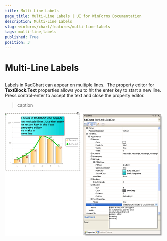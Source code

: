 ```yaml
---
title: Multi-Line Labels
page_title: Multi-Line Labels | UI for WinForms Documentation
description: Multi-Line Labels
slug: winforms/chart/features/multi-line-labels
tags: multi-line,labels
published: True
position: 3
---
```


# Multi-Line Labels



## 

Labels in RadChart can appear on multiple lines.  The property editor for __TextBlock__.__Text__ properties allows you to hit the enter key to start a new line. Press control-enter to accept the text and close the property editor.
>caption 

![chart-features-multi-line-labels 001](images/chart-features-multi-line-labels001.png)
